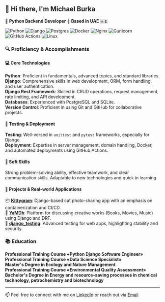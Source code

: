 ## 👋 Hi there, I'm Michael Burka

🐍 **Python Backend Developer**  📍 **Based in UAE** 🇦🇪  

![Python](https://img.shields.io/badge/python-3670A0?style=for-the-badge&logo=python&logoColor=ffdd54)
![Django](https://img.shields.io/badge/django-%23092E20.svg?style=for-the-badge&logo=django&logoColor=white)
![Postgres](https://img.shields.io/badge/postgres-%23316192.svg?style=for-the-badge&logo=postgresql&logoColor=white)
![Docker](https://img.shields.io/badge/docker-%230db7ed.svg?style=for-the-badge&logo=docker&logoColor=white)
![Nginx](https://img.shields.io/badge/nginx-%23009639.svg?style=for-the-badge&logo=nginx&logoColor=white)
![Gunicorn](https://img.shields.io/badge/gunicorn-%298729.svg?style=for-the-badge&logo=gunicorn&logoColor=white)
![GitHub Actions](https://img.shields.io/badge/github%20actions-%232671E5.svg?style=for-the-badge&logo=githubactions&logoColor=white)
![Linux](https://img.shields.io/badge/Linux-FCC624?style=for-the-badge&logo=linux&logoColor=black)

### 🔍 Proficiency & Accomplishments

#### 💻 Core Technologies
  **Python**: Proficient in fundamentals, advanced topics, and standard libraries.  
  **Django**: Comprehensive skills in web development, ORM, form handling, and user authentication.  
  **Django Rest Framework**: Skilled in CRUD operations, request management, rate limiting, and API development.  
  **Databases**: Experienced with PostgreSQL and SQLite.  
  **Version Control**: Proficient in using Git and GitHub for collaborative projects.  

#### 🧪 Testing & Deployment
  **Testing**: Well-versed in `unittest` and `pytest` frameworks, especially for Django.  
  **Deployment**: Expertise in server management, domain handling, Docker, and automated deployments using GitHub Actions.  

#### 🤝 Soft Skills
  Strong problem-solving ability, effective teamwork, and clear communication skills. Adaptable to new technologies and quick in learning.  

#### 🚀 Projects & Real-world Applications
 📦 **[Kittygram](https://github.com/Michael-Burka/kittygram_final)**: Django-based cat photo-sharing app with an emphasis on containerization and CI/CD.  
 🎥 **[YaMDb](https://github.com/Michael-Burka/api_yamdb)**: Platform for discussing creative works (Books, Movies, Music) using Django and DRF.  
 🧪 **[django_testing](https://github.com/Michael-Burka/django_testing)**: Advanced testing for web apps, highlighting stability and security.  

### 📚 Education

 **Professional Training Course «Python Django Software Engineer»**  
 **Professional Training Course «Data Science Specialist»**   
 **Master's Degree in Ecology and Nature Management**  
 **Professional Training Course «Environmental Quality Assessment»**  
 **Bachelor's Degree in Energy and resource-saving processes in chemical technology, petrochemistry and biotechnology**  

---

📫 Feel free to connect with me on [LinkedIn](https://www.linkedin.com/in/michael-burka-485832251/) or reach out via [Email](mailto:contact@michaelburka.com)

